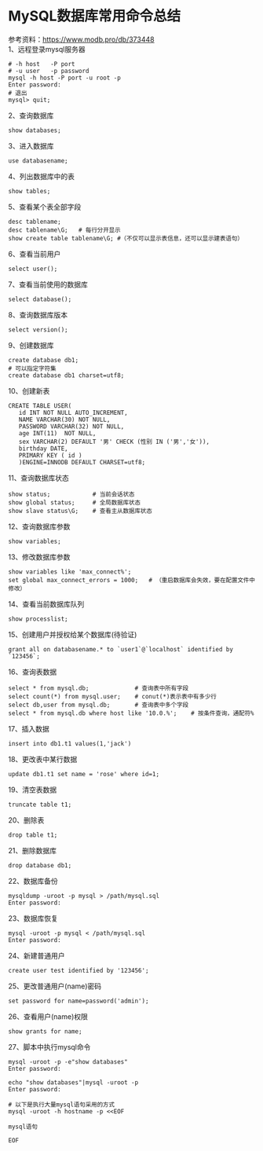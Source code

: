 # MySQL数据库常用命令总结
参考资料：https://www.modb.pro/db/373448  
1、远程登录mysql服务器
```shell
# -h host   -P port
# -u user   -p password
mysql -h host -P port -u root -p
Enter password: 
# 退出
mysql> quit;
```
2、查询数据库
```shell
show databases;
```
3、进入数据库
```shell
use databasename;
```
4、列出数据库中的表
```shell
show tables;
```
5、查看某个表全部字段
```shell
desc tablename;
desc tablename\G;   # 每行分开显示
show create table tablename\G; #（不仅可以显示表信息，还可以显示建表语句）
```
6、查看当前用户
```shell
select user();
```
7、查看当前使用的数据库
```shell
select database();
```
8、查询数据库版本
```shell
select version();
```
9、创建数据库
```shell
create database db1;
# 可以指定字符集
create database db1 charset=utf8;
```
10、创建新表
```shell
CREATE TABLE USER(
   id INT NOT NULL AUTO_INCREMENT,
   NAME VARCHAR(30) NOT NULL,
   PASSWORD VARCHAR(32) NOT NULL,
   age INT(11)  NOT NULL,
   sex VARCHAR(2) DEFAULT '男' CHECK (性别 IN ('男','女')),
   birthday DATE,
   PRIMARY KEY ( id )
   )ENGINE=INNODB DEFAULT CHARSET=utf8;
```
11、查询数据库状态
```shell
show status;            # 当前会话状态
show global status;     # 全局数据库状态
show slave status\G;    # 查看主从数据库状态
```
12、查询数据库参数
```shell
show variables;
```
13、修改数据库参数
```shell
show variables like 'max_connect%';
set global max_connect_errors = 1000;   # （重启数据库会失效，要在配置文件中修改）
```
14、查看当前数据库队列
```shell
show processlist;
```
15、创建用户并授权给某个数据库(待验证)
```shell
grant all on databasename.* to `user1`@`localhost` identified by `123456`;
```
16、查询表数据
```shell
select * from mysql.db;             # 查询表中所有字段
select count(*) from mysql.user;    # conut(*)表示表中有多少行       
select db,user from mysql.db;       # 查询表中多个字段
select * from mysql.db where host like '10.0.%';    # 按条件查询，通配符%
```
17、插入数据
```shell
insert into db1.t1 values(1,'jack')
```
18、更改表中某行数据
```shell
update db1.t1 set name = 'rose' where id=1;
```
19、清空表数据
```shell
truncate table t1;
```
20、删除表
```shell
drop table t1;
```
21、删除数据库
```shell
drop database db1;
```
22、数据库备份
```shell
mysqldump -uroot -p mysql > /path/mysql.sql
Enter password: 
```
23、数据库恢复
```shell
mysql -uroot -p mysql < /path/mysql.sql
Enter password: 
```
24、新建普通用户
```shell
create user test identified by '123456';
```
25、更改普通用户(name)密码
```shell
set password for name=password('admin');
```
26、查看用户(name)权限
```shell
show grants for name;
```
27、脚本中执行mysql命令
```shell
mysql -uroot -p -e"show databases"
Enter password: 

echo "show databases"|mysql -uroot -p
Enter password: 

# 以下是执行大量mysql语句采用的方式
mysql -uroot -h hostname -p <<EOF

mysql语句

EOF
```